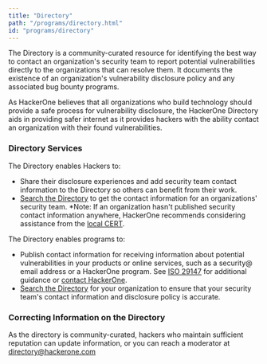 ```yaml
---
title: "Directory"
path: "/programs/directory.html"
id: "programs/directory"
---
```


The Directory is a community-curated resource for identifying the best way to contact an organization's security team to report potential vulnerabilities directly to the organizations that can resolve them. It documents the existence of an organization's vulnerability disclosure policy and any associated bug bounty programs. 

As HackerOne believes that all organizations who build technology should provide a safe process for vulnerability disclosure, the HackerOne Directory aids in providing safer internet as it provides hackers with the ability contact an organization with their found vulnerabilities. 

### Directory Services
The Directory enables Hackers to: 
* Share their disclosure experiences and add security team contact information to the Directory so others can benefit from their work.
* [Search the Directory](https://hackerone.com/directory) to get the contact information for an organizations' security team.
*Note: If an organization hasn't published security contact information anywhere, HackerOne recommends considering assistance from the [local CERT](https://www.first.org/members/teams/). 

The Directory enables programs to:
* Publish contact information for receiving information about potential vulnerabilities in your products or online services, such as a security@ email address or a HackerOne program. See [ISO 29147](http://www.iso.org/iso/catalogue_detail.htm?csnumber=45170) for additional guidance or [contact HackerOne](support@hackerone.com).
* [Search the Directory](https://hackerone.com/directory) for your organization to ensure that your security team's contact information and disclosure policy is accurate. 

### Correcting Information on the Directory
As the directory is community-curated, hackers who maintain sufficient reputation can update information, or you can reach a moderator at directory@hackerone.com
